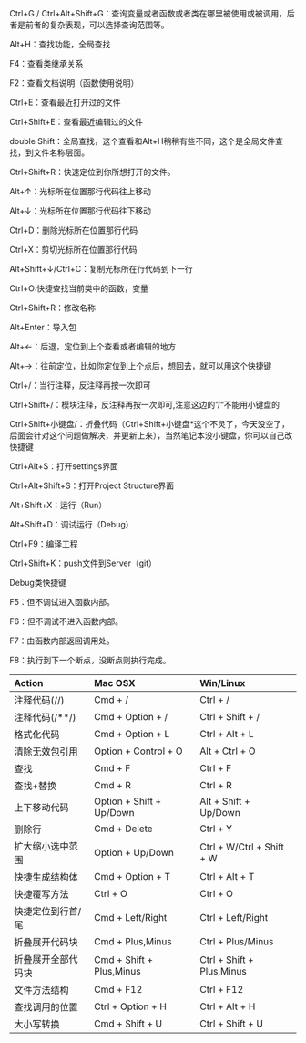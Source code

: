 Ctrl+G / Ctrl+Alt+Shift+G：查询变量或者函数或者类在哪里被使用或被调用，后者是前者的复杂表现，可以选择查询范围等。

Alt+H：查找功能，全局查找

F4：查看类继承关系

F2：查看文档说明（函数使用说明）

Ctrl+E：查看最近打开过的文件

Ctrl+Shift+E：查看最近编辑过的文件

double Shift：全局查找，这个查看和Alt+H稍稍有些不同，这个是全局文件查找，到文件名称层面。

Ctrl+Shift+R：快速定位到你所想打开的文件。

Alt+↑：光标所在位置那行代码往上移动

Alt+↓：光标所在位置那行代码往下移动

Ctrl+D：删除光标所在位置那行代码

Ctrl+X：剪切光标所在位置那行代码

Alt+Shift+↓/Ctrl+C：复制光标所在行代码到下一行

Ctrl+O:快捷查找当前类中的函数，变量

Ctrl+Shift+R：修改名称

Alt+Enter：导入包

Alt+←：后退，定位到上个查看或者编辑的地方

Alt+→：往前定位，比如你定位到上个点后，想回去，就可以用这个快捷键

Ctrl+/：当行注释，反注释再按一次即可

Ctrl+Shift+/：模块注释，反注释再按一次即可,注意这边的”/“不能用小键盘的

Ctrl+Shift+小键盘/：折叠代码（Ctrl+Shift+小键盘*这个不灵了，今天没空了，后面会针对这个问题做解决，并更新上来），当然笔记本没小键盘，你可以自己改快捷键

Ctrl+Alt+S：打开settings界面

Ctrl+Alt+Shift+S：打开Project Structure界面

Alt+Shift+X：运行（Run）

Alt+Shift+D：调试运行（Debug）

Ctrl+F9：编译工程

Ctrl+Shift+K：push文件到Server（git）

Debug类快捷键

F5：但不调试进入函数内部。

F6：但不调试不进入函数内部。

F7：由函数内部返回调用处。

F8：执行到下一个断点，没断点则执行完成。

| Action  |  Mac OSX	 |  Win/Linux |
| :------------ | :------------ | :------------ |
|注释代码(//)  | Cmd + /  |  Ctrl + / |
|注释代码(/**/)|	Cmd + Option + /|Ctrl + Shift + /|
|格式化代码|	Cmd + Option + L|Ctrl + Alt + L|
|清除无效包引用|	Option + Control + O	|Alt + Ctrl + O|
|查找|	Cmd + F	|Ctrl + F|
|查找+替换	|Cmd + R	|Ctrl + R|
|上下移动代码|Option + Shift + Up/Down	|Alt + Shift + Up/Down|
|删除行|	Cmd + Delete	|Ctrl + Y|
|扩大缩小选中范围|Option + Up/Down	|Ctrl + W/Ctrl + Shift + W|
|快捷生成结构体|Cmd + Option + T|Ctrl + Alt + T|
|快捷覆写方法	|Ctrl + O|Ctrl + O|
|快捷定位到行首/尾|	Cmd + Left/Right|Ctrl + Left/Right|
|折叠展开代码块	|Cmd + Plus,Minus|Ctrl + Plus/Minus|
|折叠展开全部代码块	|Cmd + Shift + Plus,Minus|Ctrl + Shift + Plus,Minus|
|文件方法结构|Cmd + F12|	Ctrl + F12|
|查找调用的位置|Ctrl + Option + H	|Ctrl + Alt + H|
|大小写转换	|Cmd + Shift + U	|Ctrl + Shift + U|